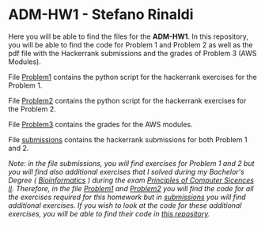# ADM-HW1 - Stefano Rinaldi

Here you will be able to find the files for the **ADM-HW1**. 
In this repository, you will be able to find the code for Problem 1 and Problem 2 as well as the pdf file with the Hackerrank submissions and the grades of Problem 3 (AWS Modules).

File [Problem1](https://github.com/Stinoo01/ADM-HW1/blob/main/Problem1.py) contains the python script for the hackerrank exercises for the Problem 1. 

File [Problem2](https://github.com/Stinoo01/ADM-HW1/blob/main/Problem2.py) contains the python script for the hackerrank exercises for the Problem 2.

File [Problem3](https://github.com/Stinoo01/ADM-HW1/blob/main/problem3.pdf) contains the grades for the AWS modules.

File [submissions](https://github.com/Stinoo01/ADM-HW1/blob/main/submissions.pdf) contains the hackerrank submissions for both Problem 1 and 2.

_Note: in the file submissions, you will find exercises for Problem 1 and 2 but you will find also additional exercises that I solved during my Bachelor's Degree ( [Bioinformatics](https://corsidilaurea.uniroma1.it/it/corso/2023/30422/home) ) during the exam [Principles of Computer Sicences II](https://corsidilaurea.uniroma1.it/it/view-course-details/2023/30422/20190322090929/0a714116-48d2-43d9-bf01-8cb596dfa201/dd9fbf0b-56fe-44cd-9065-b7585bb17a52/939d6e3f-855b-4387-a235-3beb917ab9c3/68fc648e-f40e-4431-9972-1db5bef8c3f7?guid_cv=dd9fbf0b-56fe-44cd-9065-b7585bb17a52&current_erogata=0a714116-48d2-43d9-bf01-8cb596dfa201). Therefore, in the file [Problem1](https://github.com/Stinoo01/ADM-HW1/blob/main/Problem1.py) and [Problem2](https://github.com/Stinoo01/ADM-HW1/blob/main/Problem2.py) you will find the code for all the exercises required for this homework but in [submissions](https://github.com/Stinoo01/ADM-HW1/blob/main/submissions.pdf) you will find additional exercises. If you wish to look at the code for these additional exercises, you will be able to find their code in [this repository](https://github.com/Stinoo01/Assignment1)._
